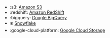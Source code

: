 <!-- To add an entry, first add an SVG logo in overrides/.icons, then add a new line item in the table. Wrap the icon filename in colons to reference it. -->

<div class="grid cards" markdown>

- :s3: [Amazon S3](../data/destinations/amazon-s3.md)
- :redshift: [Amazon RedShift](../data/destinations/redshift.md)
- :bigquery: [Google BigQuery](../data/destinations/bigquery.md)
- :snowflake: [Snowflake](../data/destinations/snowflake.md)
- :google-cloud-platform: [Google Cloud Storage](../data/destinations/google-cloud-storage.md)

</div>